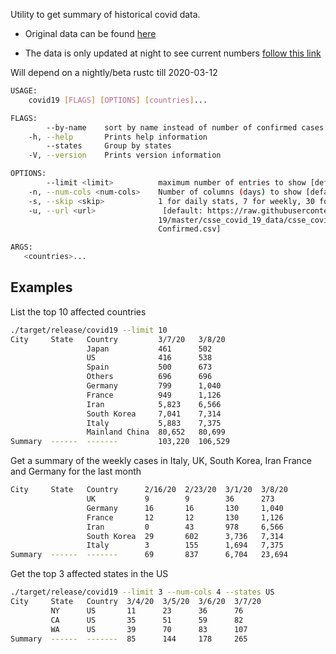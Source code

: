 Utility to get summary of historical covid data.
- Original data can be found [here](https://raw.githubusercontent.com/CSSEGISandData/COVID-19/master/csse_covid_19_data/csse_covid_19_time_series/time_series_19-covid-Confirmed.csv)

- The data is only updated at night to see current numbers [follow this link](https://www.arcgis.com/apps/opsdashboard/index.html)

Will depend on a nightly/beta rustc till 2020-03-12

```sh
USAGE:
    covid19 [FLAGS] [OPTIONS] [countries]...

FLAGS:
        --by-name    sort by name instead of number of confirmed cases
    -h, --help       Prints help information
        --states     Group by states
    -V, --version    Prints version information

OPTIONS:
        --limit <limit>          maximum number of entries to show [default: 50000]
    -n, --num-cols <num-cols>    Number of columns (days) to show [default: 2]
    -s, --skip <skip>            1 for daily stats, 7 for weekly, 30 for monthly [default: 1]
    -u, --url <url>               [default: https://raw.githubusercontent.com/CSSEGISandData/COVID-
                                 19/master/csse_covid_19_data/csse_covid_19_time_series/time_series_19-covid-
                                 Confirmed.csv]

ARGS:
   <countries>...    
```

## Examples
List the top 10 affected countries
```sh
./target/release/covid19 --limit 10
City     State   Country         3/7/20   3/8/20
                 Japan           461      502
                 US              416      538
                 Spain           500      673
                 Others          696      696
                 Germany         799      1,040
                 France          949      1,126
                 Iran            5,823    6,566
                 South Korea     7,041    7,314
                 Italy           5,883    7,375
                 Mainland China  80,652   80,699
Summary  ------  -------         103,220  106,529
```

Get a summary of the weekly cases in Italy, UK, South Korea, Iran France and Germany for the last month
```sh
City     State   Country      2/16/20  2/23/20  3/1/20  3/8/20
                 UK           9        9        36      273
                 Germany      16       16       130     1,040
                 France       12       12       130     1,126
                 Iran         0        43       978     6,566
                 South Korea  29       602      3,736   7,314
                 Italy        3        155      1,694   7,375
Summary  ------  -------      69       837      6,704   23,694
```


Get the top 3 affected states in the US
```sh
./target/release/covid19 --limit 3 --num-cols 4 --states US
City     State   Country  3/4/20  3/5/20  3/6/20  3/7/20
         NY      US       11      23      36      76
         CA      US       35      51      59      82
         WA      US       39      70      83      107
Summary  ------  -------  85      144     178     265
```

